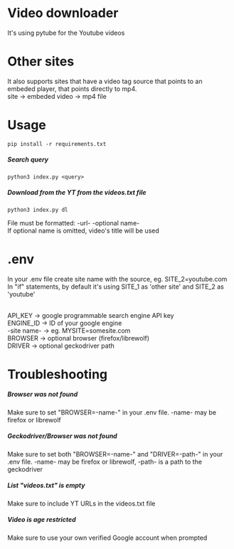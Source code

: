 # Video downloader

It's using pytube for the Youtube videos

# Other sites

It also supports sites that have a video tag source that points to an embeded player, that points directly to mp4. <br>
site -> embeded video -> mp4 file <br>

# Usage

```pip install -r requirements.txt``` <br>

##### Search query

```python3 index.py <query>```<br>

##### Download from the YT from the videos.txt file

```python3 index.py dl```<br>

File must be formatted: -url- -optional name- <br>
If optional name is omitted, video's title will be used

# .env

In your .env file create site name with the source, eg. SITE_2=youtube.com <br>
In "if" statements, by default it's using SITE_1 as 'other site' and SITE_2 as 'youtube'<br><br>

API_KEY -> google programmable search engine API key <br>
ENGINE_ID -> ID of your google engine <br>
-site name- -> eg. MYSITE=somesite.com <br>
BROWSER -> optional browser (firefox/librewolf)<br>
DRIVER -> optional geckodriver path <br>

# Troubleshooting

##### Browser was not found

Make sure to set "BROWSER=-name-" in your .env file. -name- may be firefox or librewolf

##### Geckodriver/Browser was not found

Make sure to set both "BROWSER=-name-" and "DRIVER=-path-" in your .env file. -name- may be firefox or librewolf, -path- is a path to the geckodriver

##### List "videos.txt" is empty

Make sure to include YT URLs in the videos.txt file

##### Video is age restricted

Make sure to use your own verified Google account when prompted
